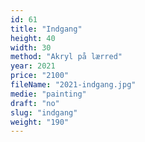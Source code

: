 ```yaml
---
id: 61
title: "Indgang"
height: 40
width: 30
method: "Akryl på lærred"
year: 2021
price: "2100"
fileName: "2021-indgang.jpg"
medie: "painting"
draft: "no"
slug: "indgang"
weight: "190"
---
```

